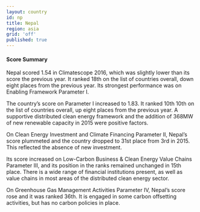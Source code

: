 ```yaml
---
layout: country
id: np
title: Nepal
region: asia
grid: 'off'
published: true
---
```




#### Score Summary

Nepal scored 1.54 in Climatescope 2016, which was slightly lower than its score the previous year. It ranked 18th on the list of countries overall, down eight places from the previous year. Its strongest performance was on Enabling Framework Parameter I.

The country’s score on Parameter I increased to 1.83. It ranked 10th 10th on the list of countries overall, up eight places from the previous year. A supportive distributed clean energy framework and the addition of 368MW of new renewable capacity in 2015 were positive factors.

On Clean Energy Investment and Climate Financing Parameter II, Nepal’s score plummeted and the country dropped to 31st place from 3rd in 2015. This reflected the absence of new investment.

Its score increased on Low-Carbon Business & Clean Energy Value Chains Parameter III, and its position in the ranks remained unchanged in 15th place. There is a wide range of financial institutions present, as well as value chains in most areas of the distributed clean energy sector.

On Greenhouse Gas Management Activities Parameter IV, Nepal’s score rose and it was ranked 36th. It is engaged in some carbon offsetting activities, but has no carbon policies in place.
